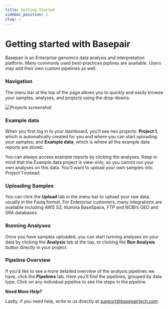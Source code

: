 ```yaml
---
title: Getting Started
sidebar_position: 1
slug: /
---
```


# Getting started with Basepair

Basepair is an Enterprise genomics data analysis and interpretation platform. Many commonly used best-practices piplines are available. Users may add their own custom pipelines as well.

### Navigation
The menu bar at the top of the page allows you to quickly and easily browse your samples, analyses, and projects using the drop-downs.

![Projects screenshot](https://s3.amazonaws.com/cdn.freshdesk.com/data/helpdesk/attachments/production/14137955692/original/4bD_sDPvtJhyy3iOK77JaWUFlcNZUu1L_g.png?1710345297)


### Example data
When you first log in to your dashboard, you’ll see two projects: **Project 1**, which is automatically created for you and where you can start uploading your samples; and **Example data**, which is where all the example data reports are stored.  

You can always access example reports by clicking the analyses. Keep in mind that the Example data project is view-only, so you cannot run your own analyses on this data. You’ll want to upload your own samples into Project 1 instead.


### Uploading Samples

You can click the **Upload** tab in the menu bar to upload your raw data, usually in the Fastq format. For Enterprise customers, many integrations are available including AWS S3, Illumina BaseSpace, FTP and NCBI’s GEO and SRA databases.

### Running Analyses

Once you have samples uploaded, you can start running analyses on your data by clicking the **Analysis** tab at the top, or clicking the **Run Analysis** button directly in your project.

### Pipeline Overview

If you’d like to see a more detailed overview of the analysis pipelines we have, click the **Pipelines** tab. Here you’ll find the pipelines, grouped by data type. Click on any individual pipeline to see the steps in the pipeline.


**Need More Help?**

Lastly, if you need help, write to us directly at support@basepairtech.com
